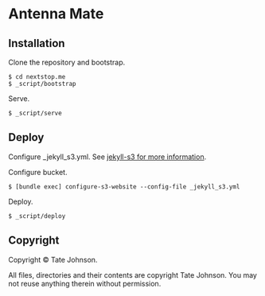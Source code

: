 # Antenna Mate

## Installation

Clone the repository and bootstrap.

    $ cd nextstop.me
    $ _script/bootstrap

Serve.

    $ _script/serve

## Deploy

Configure _jekyll_s3.yml. See [jekyll-s3 for more information](https://github.com/laurilehmijoki/jekyll-s3).

Configure bucket.

    $ [bundle exec] configure-s3-website --config-file _jekyll_s3.yml

Deploy.

    $ _script/deploy

## Copyright

Copyright © Tate Johnson.

All files, directories and their contents are copyright Tate Johnson. You may
not reuse anything therein without permission.
